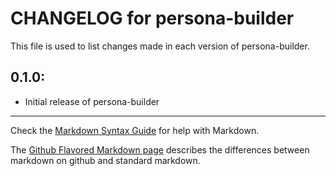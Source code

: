 # CHANGELOG for persona-builder

This file is used to list changes made in each version of persona-builder.

## 0.1.0:

* Initial release of persona-builder

- - -
Check the [Markdown Syntax Guide](http://daringfireball.net/projects/markdown/syntax) for help with Markdown.

The [Github Flavored Markdown page](http://github.github.com/github-flavored-markdown/) describes the differences between markdown on github and standard markdown.
